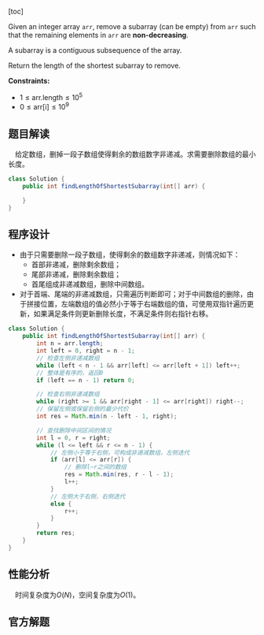 [toc]

Given an integer array `arr`, remove a subarray (can be empty) from `arr` such that the remaining elements in `arr` are **non-decreasing**.

A subarray is a contiguous subsequence of the array.

Return the length of the shortest subarray to remove.



**Constraints:**

- $1 \le \text{arr.length} \le 10^5$
- $0 \le \text{arr[i]} \le 10^9$



## 题目解读

&emsp;给定数组，删掉一段子数组使得剩余的数组数字非递减。求需要删除数组的最小长度。

```java
class Solution {
    public int findLengthOfShortestSubarray(int[] arr) {

    }
}
```

## 程序设计

* 由于只需要删除一段子数组，使得剩余的数组数字非递减，则情况如下：
  * 首部非递减，删除剩余数组；
  * 尾部非递减，删除剩余数组；
  * 首尾组成非递减数组，删除中间数组。
* 对于首端、尾端的非递减数组，只需遍历判断即可；对于中间数组的删除，由于拼接位置，左端数组的值必然小于等于右端数组的值，可使用双指针遍历更新，如果满足条件则更新删除长度，不满足条件则右指针右移。

```java
class Solution {
    public int findLengthOfShortestSubarray(int[] arr) {
        int n = arr.length;
        int left = 0, right = n - 1;
        // 检查左侧非递减数组
        while (left < n - 1 && arr[left] <= arr[left + 1]) left++;
        // 整体是有序的，返回0
        if (left == n - 1) return 0; 

        // 检查右侧非递减数组
        while (right >= 1 && arr[right - 1] <= arr[right]) right--;
        // 保留左侧或保留右侧的最少代价
        int res = Math.min(n - left - 1, right);

        // 查找删除中间区间的情况
        int l = 0, r = right;
        while (l <= left && r <= n - 1) {
            // 左侧小于等于右侧，可构成非递减数组，左侧迭代
            if (arr[l] <= arr[r]) {
                // 删除l~r之间的数组
                res = Math.min(res, r - l - 1);
                l++;
            } 
            // 左侧大于右侧，右侧迭代
            else {
                r++;
            }
        }
        return res;
    }
}
```

## 性能分析

&emsp;时间复杂度为$O(N)$，空间复杂度为$O(1)$。



## 官方解题

&emsp;